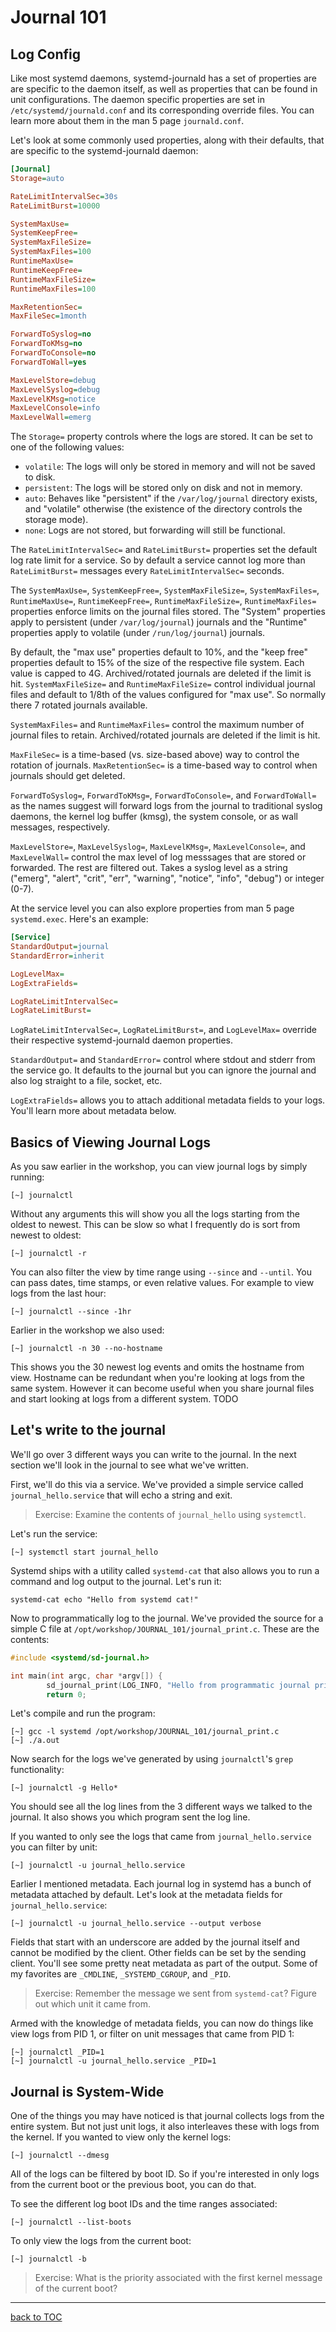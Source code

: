 # Journal 101


## Log Config

Like most systemd daemons, systemd-journald has a set of properties are are specific to the daemon itself, as well as properties that can be found in unit configurations. The daemon specific properties are set in `/etc/systemd/journald.conf` and its corresponding override files. You can learn more about them in the man 5 page `journald.conf`.

Let's look at some commonly used properties, along with their defaults, that are specific to the systemd-journald daemon:

```ini
[Journal]
Storage=auto

RateLimitIntervalSec=30s
RateLimitBurst=10000

SystemMaxUse=
SystemKeepFree=
SystemMaxFileSize=
SystemMaxFiles=100
RuntimeMaxUse=
RuntimeKeepFree=
RuntimeMaxFileSize=
RuntimeMaxFiles=100

MaxRetentionSec=
MaxFileSec=1month

ForwardToSyslog=no
ForwardToKMsg=no
ForwardToConsole=no
ForwardToWall=yes

MaxLevelStore=debug
MaxLevelSyslog=debug
MaxLevelKMsg=notice
MaxLevelConsole=info
MaxLevelWall=emerg
```

The `Storage=` property controls where the logs are stored. It can be set to one of the following values:
- `volatile`: The logs will only be stored in memory and will not be saved to disk.
- `persistent`: The logs will be stored only on disk and not in memory.
- `auto`: Behaves like "persistent" if the `/var/log/journal` directory exists, and "volatile" otherwise (the existence of the directory controls the storage mode).
- `none`: Logs are not stored, but forwarding will still be functional.

The `RateLimitIntervalSec=` and `RateLimitBurst=` properties set the default log rate limit for a service. So by default a service cannot log more than `RateLimitBurst=` messages every `RateLimitIntervalSec=` seconds.

The `SystemMaxUse=`, `SystemKeepFree=`, `SystemMaxFileSize=`, `SystemMaxFiles=`, `RuntimeMaxUse=`, `RuntimeKeepFree=`, `RuntimeMaxFileSize=`, `RuntimeMaxFiles=` properties enforce limits on the journal files stored. The "System" properties apply to persistent (under `/var/log/journal`) journals and the "Runtime" properties apply to volatile (under `/run/log/journal`) journals.

By default, the "max use" properties default to 10%, and the "keep free" properties default to 15% of the size of the respective file system. Each value is capped to 4G. Archived/rotated journals are deleted if the limit is hit.
`SystemMaxFileSize=` and `RuntimeMaxFileSize=` control individual journal files and default to 1/8th of the values configured  for "max use". So normally there 7 rotated journals available.

`SystemMaxFiles=` and `RuntimeMaxFiles=` control the maximum number of journal files to retain. Archived/rotated journals are deleted if the limit is hit.

`MaxFileSec=` is a time-based (vs. size-based above) way to control the rotation of journals. `MaxRetentionSec=` is a time-based way to control when journals should get deleted.

`ForwardToSyslog=`, `ForwardToKMsg=`, `ForwardToConsole=`, and `ForwardToWall=` as the names suggest will forward logs from the journal to traditional syslog daemons, the kernel log buffer (kmsg), the system console, or as wall messages, respectively.

`MaxLevelStore=`, `MaxLevelSyslog=`, `MaxLevelKMsg=`, `MaxLevelConsole=`, and `MaxLevelWall=` control the max level of log messsages that are stored or forwarded. The rest are filtered out. Takes a syslog level as a string ("emerg", "alert", "crit", "err", "warning", "notice", "info", "debug") or integer (0-7).

At the service level you can also explore properties from man 5 page `systemd.exec`. Here's an example:

```ini
[Service]
StandardOutput=journal
StandardError=inherit

LogLevelMax=
LogExtraFields=

LogRateLimitIntervalSec=
LogRateLimitBurst=
```

`LogRateLimitIntervalSec=`, `LogRateLimitBurst=`, and `LogLevelMax=` override their respective systemd-journald daemon properties.

`StandardOutput=` and `StandardError=` control where stdout and stderr from the service go. It defaults to the journal but you can ignore the journal and also log straight to a file, socket, etc.

`LogExtraFields=` allows you to attach additional metadata fields to your logs. You'll learn more about metadata below.

## Basics of Viewing Journal Logs

As you saw earlier in the workshop, you can view journal logs by simply running:

```
[~] journalctl
```

Without any arguments this will show you all the logs starting from the oldest to newest. This can be slow so what I frequently do is sort from newest to oldest:

```
[~] journalctl -r
```

You can also filter the view by time range using `--since` and `--until`. You can pass dates, time stamps, or even relative values. For example to view logs from the last hour:

```
[~] journalctl --since -1hr
```

Earlier in the workshop we also used:

```
[~] journalctl -n 30 --no-hostname
```

This shows you the 30 newest log events and omits the hostname from view. Hostname can be redundant when you're looking at logs from the same system. However it can become useful when you share journal files and start looking at logs from a different system. TODO

## Let's write to the journal

We'll go over 3 different ways you can write to the journal. In the next section we'll look in the journal to see what we've written.

First, we'll do this via a service. We've provided a simple service called `journal_hello.service` that will echo a string and exit.

> Exercise: Examine the contents of `journal_hello` using `systemctl`.

Let's run the service:

```
[~] systemctl start journal_hello
```

Systemd ships with a utility called `systemd-cat` that also allows you to run a command and log output to the journal. Let's run it:

```
systemd-cat echo "Hello from systemd cat!"
```

Now to programmatically log to the journal. We've provided the source for a simple C file at `/opt/workshop/JOURNAL_101/journal_print.c`. These are the contents:

```C
#include <systemd/sd-journal.h>

int main(int argc, char *argv[]) {
        sd_journal_print(LOG_INFO, "Hello from programmatic journal print!");
        return 0;
```

Let's compile and run the program:

```
[~] gcc -l systemd /opt/workshop/JOURNAL_101/journal_print.c
[~] ./a.out
```

Now search for the logs we've generated by using `journalctl`'s `grep` functionality:

```
[~] journalctl -g Hello*
```

You should see all the log lines from the 3 different ways we talked to the journal. It also shows you which program sent the log line.

If you wanted to only see the logs that came from `journal_hello.service` you can filter by unit:

```
[~] journalctl -u journal_hello.service
```

Earlier I mentioned metadata. Each journal log in systemd has a bunch of metadata attached by default. Let's look at the metadata fields for `journal_hello.service`:

```
[~] journalctl -u journal_hello.service --output verbose
```

Fields that start with an underscore are added by the journal itself and cannot be modified by the client. Other fields can be set by the sending client. You'll see some pretty neat metadata as part of the output. Some of my favorites are `_CMDLINE`, `_SYSTEMD_CGROUP`, and `_PID`.

> Exercise: Remember the message we sent from `systemd-cat`? Figure out which unit it came from.

Armed with the knowledge of metadata fields, you can now do things like view logs from PID 1, or filter on unit messages that came from PID 1:

```
[~] journalctl _PID=1
[~] journalctl -u journal_hello.service _PID=1
```

## Journal is System-Wide

One of the things you may have noticed is that journal collects logs from the entire system. But not just unit logs, it also interleaves these with logs from the kernel. If you wanted to view only the kernel logs:

```
[~] journalctl --dmesg
```

All of the logs can be filtered by boot ID. So if you're interested in only logs from the current boot or the previous boot, you can do that.

To see the different log boot IDs and the time ranges associated:

```
[~] journalctl --list-boots
```

To only view the logs from the current boot:

```
[~] journalctl -b
```

> Exercise: What is the priority associated with the first kernel message of the current boot?

---
[back to TOC](https://github.com/systemdemo/workshop/blob/main/workshop/README.md)
